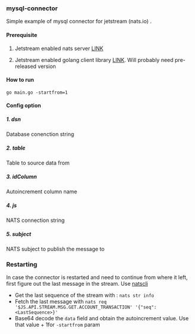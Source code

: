### mysql-connector

Simple example of mysql connector for jetstream (nats.io) .

#### Prerequisite
1. Jetstream enabled nats server [LINK](https://github.com/nats-io/jetstream#getting-started)

2. Jetstream enabled golang client library [LINK](https://github.com/nats-io/nats.go). Will probably need pre-released version

#### How to run
```go main.go -startfrom=1```

#### Config option
 ##### 1. dsn
 Database conenction string
 ##### 2. table
 Table to source data from
 ##### 3. idColumn
 Autoincrement column name
 ##### 4. js
 NATS connection string
 ##### 5. subject
 NATS subject to publish the message to
 
### Restarting
In case the connector is restarted and need to continue from where it left, first figure out the last message in the stream. Use [natscli](https://github.com/nats-io/natscli)

- Get the last sequence of the stream with :
```nats str info```
- Fetch the last message with
```nats req '$JS.API.STREAM.MSG.GET.ACCOUNT_TRANSACTION' '{"seq":<LastSequence>}'```
 - Base64 decode the `data` field and obtain the autoincrement value. Use that value + 1for `-startfrom` param
